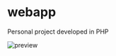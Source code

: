 webapp
=======================

Personal project developed in PHP

![preview](https://www.dropbox.com/s/vnsumpave88kin7/Notas.png?raw=1)
